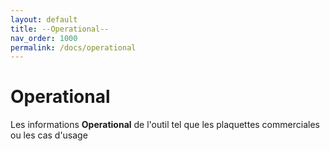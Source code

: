 ```yaml
---
layout: default
title: --Operational--
nav_order: 1000
permalink: /docs/operational
---
```


# Operational
Les informations **Operational** de l'outil tel que les plaquettes commerciales ou les cas d'usage
